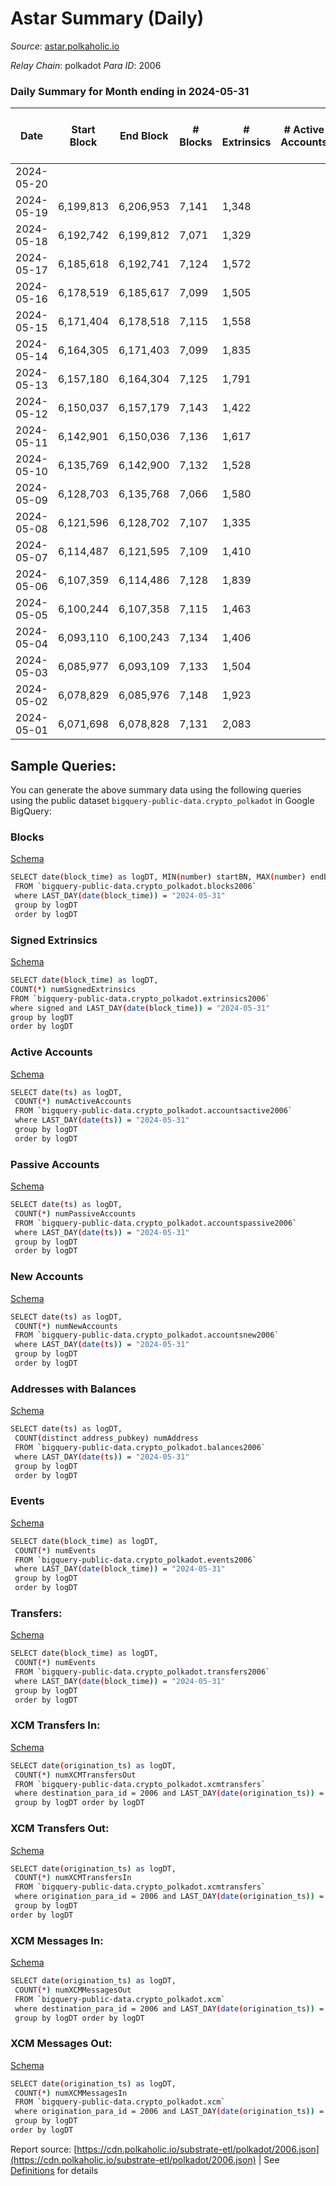 # Astar Summary (Daily)

_Source_: [astar.polkaholic.io](https://astar.polkaholic.io)

*Relay Chain*: polkadot
*Para ID*: 2006



### Daily Summary for Month ending in 2024-05-31


| Date    | Start Block | End Block | # Blocks | # Extrinsics | # Active Accounts | # Passive Accounts | # New Accounts | # Addresses | # Events  | # Transfers ($USD) | # XCM Transfers In ($USD) | # XCM Transfers Out ($USD) | # XCM In | # XCM Out | Issues |
|---------|-------------|-----------|----------|--------------|-------------------|--------------------|----------------|-------------|-----------|--------------------|---------------------------|----------------------------|----------|-----------|--------|
| 2024-05-20 |  |  |  |  |  |  |  |  |  |   |   |   |  |  |  |
| 2024-05-19 | 6,199,813 | 6,206,953 | 7,141 | 1,348 |  |  |  | 796,013 | 78,247 | 8,919 ($2,196,734.39) |   |   |  |  |  |
| 2024-05-18 | 6,192,742 | 6,199,812 | 7,071 | 1,329 |  |  |  | 795,908 | 72,608 | 8,303 ($1,501,317.49) |   |   |  |  |  |
| 2024-05-17 | 6,185,618 | 6,192,741 | 7,124 | 1,572 |  |  |  | 795,826 | 93,449 | 9,837 ($1,880,844.72) |   |   |  |  |  |
| 2024-05-16 | 6,178,519 | 6,185,617 | 7,099 | 1,505 |  |  |  | 795,704 | 81,566 | 9,009 ($2,324,072.94) |   |   |  |  |  |
| 2024-05-15 | 6,171,404 | 6,178,518 | 7,115 | 1,558 |  |  |  | 795,605 | 87,652 | 9,239 ($3,127,332.09) |   |   |  |  |  |
| 2024-05-14 | 6,164,305 | 6,171,403 | 7,099 | 1,835 |  |  |  | 795,503 | 88,509 | 9,475 ($7,548,029.39) |   |   |  |  |  |
| 2024-05-13 | 6,157,180 | 6,164,304 | 7,125 | 1,791 |  |  |  | 795,415 | 92,905 | 9,585 ($4,966,406.45) |   |   |  |  |  |
| 2024-05-12 | 6,150,037 | 6,157,179 | 7,143 | 1,422 |  |  |  | 795,328 | 80,488 | 8,602 ($1,350,021.01) |   |   |  |  |  |
| 2024-05-11 | 6,142,901 | 6,150,036 | 7,136 | 1,617 |  |  |  | 795,210 | 79,162 | 8,663 ($2,336,389.13) |   |   |  |  |  |
| 2024-05-10 | 6,135,769 | 6,142,900 | 7,132 | 1,528 |  |  |  | 795,153 | 80,128 | 8,877 ($2,322,414.15) |   |   |  |  |  |
| 2024-05-09 | 6,128,703 | 6,135,768 | 7,066 | 1,580 |  |  |  | 795,046 | 82,788 | 8,991 ($3,253,444.30) |   |   |  |  |  |
| 2024-05-08 | 6,121,596 | 6,128,702 | 7,107 | 1,335 |  |  |  | 794,964 | 82,604 | 8,839 ($2,232,411.22) |   |   |  |  |  |
| 2024-05-07 | 6,114,487 | 6,121,595 | 7,109 | 1,410 |  |  |  | 794,861 | 83,833 | 8,677 ($1,827,466.15) |   |   |  |  |  |
| 2024-05-06 | 6,107,359 | 6,114,486 | 7,128 | 1,839 |  |  |  | 794,706 | 90,155 | 9,039 ($3,346,021.58) |   |   |  |  |  |
| 2024-05-05 | 6,100,244 | 6,107,358 | 7,115 | 1,463 |  |  |  | 794,584 | 87,805 | 9,112 ($2,266,034.02) |   |   |  |  |  |
| 2024-05-04 | 6,093,110 | 6,100,243 | 7,134 | 1,406 |  |  |  | 794,484 | 84,098 | 8,760 ($1,557,289.34) |   |   |  |  |  |
| 2024-05-03 | 6,085,977 | 6,093,109 | 7,133 | 1,504 |  |  |  | 794,378 | 108,879 | 10,179 ($10,925,290.04) |   |   |  |  |  |
| 2024-05-02 | 6,078,829 | 6,085,976 | 7,148 | 1,923 |  |  |  | 81,009 | 119,393 | 11,335 ($2,943,909.94) |   |   |  |  |  |
| 2024-05-01 | 6,071,698 | 6,078,828 | 7,131 | 2,083 |  |  |  | 793,553 | 153,547 | 13,012 ($11,990,808.29) |   |   |  |  |  |

## Sample Queries:
You can generate the above summary data using the following queries using the public dataset `bigquery-public-data.crypto_polkadot` in Google BigQuery:


### Blocks 

[Schema](https://github.com/colorfulnotion/substrate-etl/blob/main/schema/blocks.json)

```bash
SELECT date(block_time) as logDT, MIN(number) startBN, MAX(number) endBN, COUNT(*) numBlocks 
 FROM `bigquery-public-data.crypto_polkadot.blocks2006`  
 where LAST_DAY(date(block_time)) = "2024-05-31" 
 group by logDT 
 order by logDT
```

### Signed Extrinsics 

[Schema](https://github.com/colorfulnotion/substrate-etl/blob/main/schema/extrinsics.json)

```bash
SELECT date(block_time) as logDT, 
COUNT(*) numSignedExtrinsics 
FROM `bigquery-public-data.crypto_polkadot.extrinsics2006`  
where signed and LAST_DAY(date(block_time)) = "2024-05-31" 
group by logDT 
order by logDT
```

### Active Accounts 

[Schema](https://github.com/colorfulnotion/substrate-etl/blob/main/schema/accountsactive.json)

```bash
SELECT date(ts) as logDT, 
 COUNT(*) numActiveAccounts 
 FROM `bigquery-public-data.crypto_polkadot.accountsactive2006` 
 where LAST_DAY(date(ts)) = "2024-05-31" 
 group by logDT 
 order by logDT
```

### Passive Accounts 

[Schema](https://github.com/colorfulnotion/substrate-etl/blob/main/schema/accountspassive.json)

```bash
SELECT date(ts) as logDT, 
 COUNT(*) numPassiveAccounts 
 FROM `bigquery-public-data.crypto_polkadot.accountspassive2006` 
 where LAST_DAY(date(ts)) = "2024-05-31" 
 group by logDT 
 order by logDT
```

### New Accounts 

[Schema](https://github.com/colorfulnotion/substrate-etl/blob/main/schema/accountsnew.json)

```bash
SELECT date(ts) as logDT, 
 COUNT(*) numNewAccounts 
 FROM `bigquery-public-data.crypto_polkadot.accountsnew2006` 
 where LAST_DAY(date(ts)) = "2024-05-31" 
 group by logDT
 order by logDT
```

### Addresses with Balances 

[Schema](https://github.com/colorfulnotion/substrate-etl/blob/main/schema/balances.json)

```bash
SELECT date(ts) as logDT,
 COUNT(distinct address_pubkey) numAddress 
 FROM `bigquery-public-data.crypto_polkadot.balances2006` 
 where LAST_DAY(date(ts)) = "2024-05-31" 
 group by logDT 
 order by logDT
```

### Events 

[Schema](https://github.com/colorfulnotion/substrate-etl/blob/main/schema/events.json)

```bash
SELECT date(block_time) as logDT, 
 COUNT(*) numEvents 
 FROM `bigquery-public-data.crypto_polkadot.events2006` 
 where LAST_DAY(date(block_time)) = "2024-05-31" 
 group by logDT 
 order by logDT
```

### Transfers:

[Schema](https://github.com/colorfulnotion/substrate-etl/blob/main/schema/transfers.json)

```bash
SELECT date(block_time) as logDT, 
 COUNT(*) numEvents 
 FROM `bigquery-public-data.crypto_polkadot.transfers2006` 
 where LAST_DAY(date(block_time)) = "2024-05-31" 
 group by logDT 
 order by logDT
```

### XCM Transfers In: 

[Schema](https://github.com/colorfulnotion/substrate-etl/blob/main/schema/xcmtransfers.json)

```bash
SELECT date(origination_ts) as logDT, 
 COUNT(*) numXCMTransfersOut 
 FROM `bigquery-public-data.crypto_polkadot.xcmtransfers` 
 where destination_para_id = 2006 and LAST_DAY(date(origination_ts)) = "2024-05-31" 
 group by logDT order by logDT
```

### XCM Transfers Out: 

[Schema](https://github.com/colorfulnotion/substrate-etl/blob/main/schema/xcmtransfers.json)

```bash
SELECT date(origination_ts) as logDT, 
 COUNT(*) numXCMTransfersIn 
 FROM `bigquery-public-data.crypto_polkadot.xcmtransfers` 
 where origination_para_id = 2006 and LAST_DAY(date(origination_ts)) = "2024-05-31" 
 group by logDT 
order by logDT
```

### XCM Messages In: 

[Schema](https://github.com/colorfulnotion/substrate-etl/blob/main/schema/xcm.json)

```bash
SELECT date(origination_ts) as logDT, 
 COUNT(*) numXCMMessagesOut 
 FROM `bigquery-public-data.crypto_polkadot.xcm` 
 where destination_para_id = 2006 and LAST_DAY(date(origination_ts)) = "2024-05-31" 
 group by logDT order by logDT
```

### XCM Messages Out: 

[Schema](https://github.com/colorfulnotion/substrate-etl/blob/main/schema/xcm.json)

```bash
SELECT date(origination_ts) as logDT, 
 COUNT(*) numXCMMessagesIn 
 FROM `bigquery-public-data.crypto_polkadot.xcm` 
 where origination_para_id = 2006 and LAST_DAY(date(origination_ts)) = "2024-05-31" 
 group by logDT 
order by logDT
```


Report source: [https://cdn.polkaholic.io/substrate-etl/polkadot/2006.json](https://cdn.polkaholic.io/substrate-etl/polkadot/2006.json) | See [Definitions](/DEFINITIONS.md) for details
